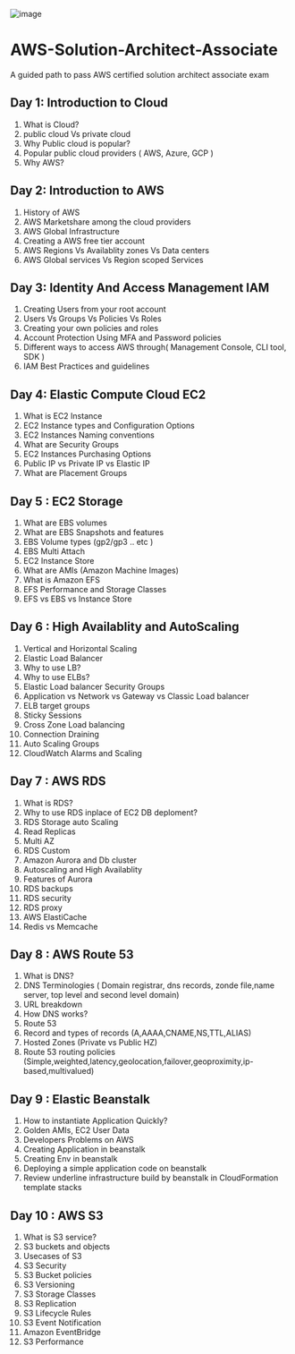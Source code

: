 ![image](https://img.shields.io/badge/Amazon_AWS-FF9900?style=for-the-badge&logo=amazonaws&logoColor=white)

# AWS-Solution-Architect-Associate
A guided path to pass AWS certified solution architect associate exam

## Day 1: Introduction to Cloud
1. What is Cloud?
2. public cloud Vs private cloud
3. Why Public cloud is popular?
4. Popular public cloud providers ( AWS, Azure, GCP )
5. Why AWS?


## Day 2: Introduction to AWS
1. History of AWS
2. AWS Marketshare among the cloud providers
3. AWS Global Infrastructure
4. Creating a AWS free tier account
5. AWS Regions Vs Availablity zones Vs Data centers
6. AWS Global services Vs Region scoped Services

## Day 3: Identity And Access Management IAM
1. Creating Users from your root account
2. Users Vs Groups Vs Policies Vs Roles
3. Creating your own policies and roles
4. Account Protection Using MFA and Password policies
5. Different ways to access AWS through( Management Console, CLI tool, SDK )
6. IAM Best Practices and guidelines

## Day 4: Elastic Compute Cloud EC2
1. What is EC2 Instance
2. EC2 Instance types and Configuration Options
3. EC2 Instances Naming conventions
4. What are Security Groups
5. EC2 Instances Purchasing Options
6. Public IP vs Private IP vs Elastic IP
7. What are Placement Groups

## Day 5 : EC2 Storage 
1. What are EBS volumes
2. What are EBS Snapshots and features
3. EBS Volume types (gp2/gp3 .. etc )
4. EBS Multi Attach
5. EC2 Instance Store
6. What are AMIs (Amazon Machine Images)
7. What is Amazon EFS
8. EFS Performance and Storage Classes
9. EFS vs EBS vs Instance Store

## Day 6 : High Availablity and AutoScaling
1. Vertical and Horizontal Scaling
2. Elastic Load Balancer
3. Why to use LB?
4. Why to use ELBs?
5. Elastic Load balancer Security Groups
6. Application vs Network vs Gateway vs Classic Load balancer
7. ELB target groups
8. Sticky Sessions
9. Cross Zone Load balancing
10. Connection Draining
11. Auto Scaling Groups
12. CloudWatch Alarms and Scaling

## Day 7 : AWS RDS
1. What is RDS?
2. Why to use RDS inplace of EC2 DB deploment?
3. RDS Storage auto Scaling
4. Read Replicas
5. Multi AZ
6. RDS Custom
7. Amazon Aurora and Db cluster
8. Autoscaling and High Availablity
9. Features of Aurora
10. RDS backups
11. RDS security
12. RDS proxy
13. AWS ElastiCache
14. Redis vs Memcache

## Day 8 : AWS Route 53
1. What is DNS?
2. DNS Terminologies ( Domain registrar, dns records, zonde file,name server, top level and second level domain)
3. URL breakdown
4. How DNS works?
5. Route 53
6. Record and types of records (A,AAAA,CNAME,NS,TTL,ALIAS)
7. Hosted Zones (Private vs Public HZ)
8. Route 53 routing policies (Simple,weighted,latency,geolocation,failover,geoproximity,ip-based,multivalued)

## Day 9 : Elastic Beanstalk
1. How to instantiate Application Quickly?
2. Golden AMIs, EC2 User Data
3. Developers Problems on AWS
4. Creating Application in beanstalk
5. Creating Env in beanstalk
6. Deploying a simple application code on beanstalk
7. Review underline infrastructure build by beanstalk in CloudFormation template stacks

## Day 10 : AWS S3
1. What is S3 service?
2. S3 buckets and objects
3. Usecases of S3
4. S3 Security
5. S3 Bucket policies
6. S3 Versioning
7. S3 Storage Classes
8. S3 Replication
9. S3 Lifecycle Rules
10. S3 Event Notification
11. Amazon EventBridge
12. S3 Performance
